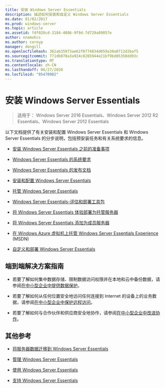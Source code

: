 ```yaml
---
title: 安装 Windows Server Essentials
description: 描述如何安装和自定义 Windows Server Essentials
ms.date: 01/02/2017
ms.prod: windows-server
ms.topic: article
ms.assetid: fdf020cd-3184-4886-9f9d-7d729a89057e
author: nnamuhcs
ms.author: coreyp
manager: dongill
ms.openlocfilehash: 362ab35973ae62f0774834d059a30a0712d2baf5
ms.sourcegitcommit: 771db070a3a924c8265944e21bf9bd85350dd93c
ms.translationtype: MT
ms.contentlocale: zh-CN
ms.lasthandoff: 06/27/2020
ms.locfileid: "85470982"
---
```

# <a name="install-windows-server-essentials"></a>安装 Windows Server Essentials

>适用于： Windows Server 2016 Essentials、Windows Server 2012 R2 Essentials、Windows Server 2012 Essentials

以下文档提供了有关安装和配置 Windows Server Essentials 和 Windows Server Essentials 的分步说明，包括预安装任务和有关系统要求的信息。

-   [安装 Windows Server Essentials 之前的准备事项](Before-You-Install-Windows-Server-Essentials.md)

-   [Windows Server Essentials 的系统要求](../get-started/system-requirements.md)

-   [Windows Server Essentials 的发布文档](../get-started/release-notes.md)

-   [安装和配置 Windows Server Essentials](Install-and-Configure-Windows-Server-Essentials.md)

-   [托管 Windows Server Essentials](Hosted-Windows-Server-Essentials.md)

-   [Windows Server Essentials-评估和部署工具包](Assessment-and-Deployment-Kit-for-Windows-Server-Essentials.md)

-   [将 Windows Server Essentials 体验部署为托管服务器](Deploy-Windows-Server-Essentials-Experience-as-a-Hosted-Server.md)

-   [将 Windows Server Essentials 添加为成员服务器](Add-Windows-Server-Essentials-as-a-Member-Server.md)

-   [在 Windows Azure 虚拟机上托管 Windows Server Essentials Experience](https://msdn.microsoft.com/library/dn520828.aspx) (MSDN)

-   [自定义和部署 Windows Server Essentials](Customize-and-Deploy-Windows-Server-Essentials.md)


## <a name="end-to-end-solution-guides"></a>端到端解决方案指南

-    若要了解如何集中数据存储、限制数据访问权限并在本地和云中备份数据，请参阅[在中小型企业中提供数据保护](https://technet.microsoft.com/library/dn582043.aspx)。

-    若要了解如何从任何位置安全地访问任何连接到 Internet 的设备上的业务数据，请参阅[在中小型企业中保护远程访问](https://technet.microsoft.com/library/dn629457.aspx)。

-    若要了解如何与合作伙伴和供应商安全地协作，请参阅[在中小型企业中改进协作](https://technet.microsoft.com/library/dn747893.aspx)。

## <a name="additional-references"></a>其他参考


-   [将服务器数据迁移到 Windows Server Essentials](../migrate/Migrate-Server-Data-to-Windows-Server-Essentials.md)

-   [管理 Windows Server Essentials](../manage/Manage-Windows-Server-Essentials.md)

-   [使用 Windows Server Essentials](../use/Use-Windows-Server-Essentials.md)

-   [支持 Windows Server Essentials](../support/Support-Windows-Server-Essentials.md)
